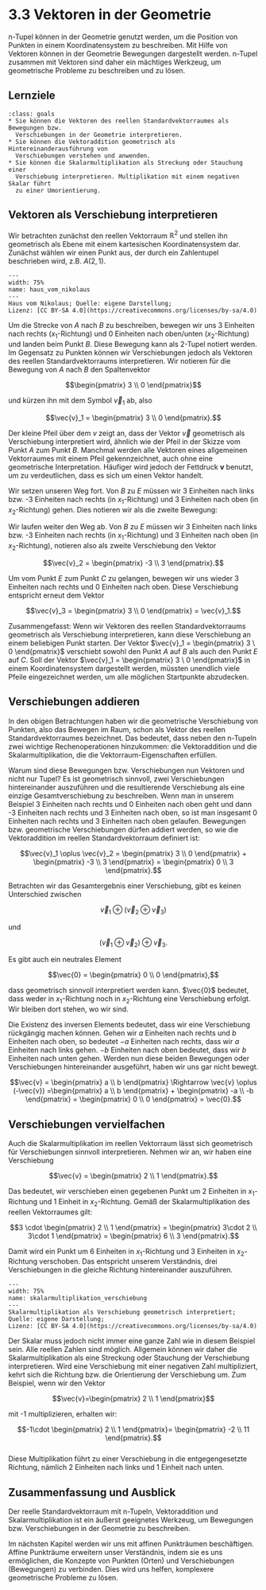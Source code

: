 # 3.3 Vektoren in der Geometrie

n-Tupel können in der Geometrie genutzt werden, um die Position von Punkten in
einem Koordinatensystem zu beschreiben. Mit Hilfe von Vektoren können in der
Geometrie Bewegungen dargestellt werden. n-Tupel zusammen mit Vektoren sind
daher ein mächtiges Werkzeug, um geometrische Probleme zu beschreiben und zu
lösen.


## Lernziele

```{admonition} Lernziele 
:class: goals
* Sie können die Vektoren des reellen Standardvektorraumes als Bewegungen bzw.
  Verschiebungen in der Geometrie interpretieren.
* Sie können die Vektoraddition geometrisch als Hintereinanderausführung von
  Verschiebungen verstehen und anwenden.
* Sie können die Skalarmultiplikation als Streckung oder Stauchung einer
  Verschiebung interpretieren. Multiplikation mit einem negativen Skalar führt
  zu einer Umorientierung.
```


## Vektoren als Verschiebung interpretieren

Wir betrachten zunächst den reellen Vektorraum $\mathbb{R}^2$ und stellen ihn
geometrisch als Ebene mit einem kartesischen Koordinatensystem dar. Zunächst
wählen wir einen Punkt aus, der durch ein Zahlentupel beschrieben wird, z.B.
$A(2,1)$.

```{figure} pics/haus_vom_nikolaus.png
---
width: 75%
name: haus_vom_nikolaus
---
Haus vom Nikolaus; Quelle: eigene Darstellung; 
Lizenz: [CC BY-SA 4.0](https://creativecommons.org/licenses/by-sa/4.0)
```

Um die Strecke von $A$ nach $B$ zu beschreiben, bewegen wir uns 3 Einheiten nach
rechts ($x_1$-Richtung) und 0 Einheiten nach oben/unten ($x_2$-Richtung) und
landen beim Punkt $B$. Diese Bewegung kann als 2-Tupel notiert werden. Im
Gegensatz zu Punkten können wir Verschiebungen jedoch als Vektoren des reellen
Standardvektorraums interpretieren. Wir notieren für die Bewegung von $A$ nach
$B$ den Spaltenvektor

$$\begin{pmatrix} 3 \\ 0 \end{pmatrix}$$

und kürzen ihn mit dem Symbol $\vec{v}_1$ ab, also

$$\vec{v}_1 = \begin{pmatrix} 3 \\ 0 \end{pmatrix}.$$

Der kleine Pfeil über dem $v$ zeigt an, dass der Vektor $\vec{v}$ geometrisch
als Verschiebung interpretiert wird, ähnlich wie der Pfeil in der Skizze vom
Punkt $A$ zum Punkt $B$. Manchmal werden alle Vektoren eines allgemeinen
Vektorraumes mit einem Pfeil gekennzeichnet, auch ohne eine geometrische
Interpretation. Häufiger wird jedoch der Fettdruck $\mathbf{v}$ benutzt, um zu
verdeutlichen, dass es sich um einen Vektor handelt.

Wir setzen unseren Weg fort. Von $B$ zu $E$ müssen wir 3 Einheiten nach links
bzw. -3 Einheiten nach rechts (in $x_1$-Richtung) und 3 Einheiten nach oben (in
$x_2$-Richtung) gehen. Dies notieren wir als die zweite Bewegung:

Wir laufen weiter den Weg ab. Von $B$ zu $E$ müssen wir 3 Einheiten nach links
bzw. -3 Einheiten nach rechts (in $x_1$-Richtung) und 3 Einheiten nach oben (in
$x_2$-Richtung), notieren also als zweite Verschiebung den Vektor

$$\vec{v}_2 = \begin{pmatrix} -3 \\ 3 \end{pmatrix}.$$

Um vom Punkt $E$ zum Punkt $C$ zu gelangen, bewegen wir uns wieder 3 Einheiten
nach rechts und 0 Einheiten nach oben. Diese Verschiebung entspricht erneut dem
Vektor

$$\vec{v}_3 = \begin{pmatrix} 3 \\ 0 \end{pmatrix} = \vec{v}_1.$$

Zusammengefasst: Wenn wir Vektoren des reellen Standardvektorraums geometrisch
als Verschiebung interpretieren, kann diese Verschiebung an einem beliebigen
Punkt starten. Der Vektor $\vec{v}_1 = \begin{pmatrix} 3 \ 0 \end{pmatrix}$
verschiebt sowohl den Punkt $A$ auf $B$ als auch den Punkt $E$ auf $C$. Soll der
Vektor $\vec{v}_1 = \begin{pmatrix} 3 \ 0 \end{pmatrix}$ in einem
Koordinatensystem dargestellt werden, müssten unendlich viele Pfeile
eingezeichnet werden, um alle möglichen Startpunkte abzudecken.


## Verschiebungen addieren

In den obigen Betrachtungen haben wir die geometrische Verschiebung von Punkten,
also das Bewegen im Raum, schon als Vektor des reellen Standardvektorraumes
bezeichnet. Das bedeutet, dass neben den n-Tupeln zwei wichtige
Rechenoperationen hinzukommen: die Vektoraddition und die Skalarmultiplikation,
die die Vektorraum-Eigenschaften erfüllen.

Warum sind diese Bewegungen bzw. Verschiebungen nun Vektoren und nicht nur
Tupel? Es ist geometrisch sinnvoll, zwei Verschiebungen hintereinander
auszuführen und die resultierende Verschiebung als eine einzige
Gesamtverschiebung zu beschreiben. Wenn man in unserem Beispiel 3 Einheiten nach
rechts und 0 Einheiten nach oben geht und dann -3 Einheiten nach rechts und 3
Einheiten nach oben, so ist man insgesamt 0 Einheiten nach rechts und 3
Einheiten nach oben gelaufen. Bewegungen bzw. geometrische Verschiebungen dürfen
addiert werden, so wie die Vektoraddition im reellen Standardvektorraum
definiert ist:

$$\vec{v}_1 \oplus \vec{v}_2 = \begin{pmatrix} 3 \\ 0 \end{pmatrix} +
\begin{pmatrix} -3 \\ 3 \end{pmatrix} = \begin{pmatrix} 0 \\ 3 \end{pmatrix}.$$

Betrachten wir das Gesamtergebnis einer Verschiebung, gibt es keinen Unterschied
zwischen

$$\vec{v}_1 \oplus (\vec{v}_2 \oplus \vec{v}_3)$$

und

$$(\vec{v}_1 \oplus \vec{v}_2) \oplus \vec{v}_3.$$

Es gibt auch ein neutrales Element 

$$\vec{0} = \begin{pmatrix} 0 \\ 0 \end{pmatrix},$$

dass geometrisch sinnvoll interpretiert werden kann. $\vec{0}$ bedeutet, dass
weder in $x_1$-Richtung noch in $x_2$-Richtung eine Verschiebung erfolgt. Wir
bleiben dort stehen, wo wir sind.

Die Existenz des inversen Elements bedeutet, dass wir eine Verschiebung
rückgängig machen können. Gehen wir $a$ Einheiten nach rechts und $b$ Einheiten
nach oben, so bedeutet $-a$ Einheiten nach rechts, dass wir $a$ Einheiten nach
links gehen. $-b$ Einheiten nach oben bedeutet, dass wir $b$ Einheiten nach
unten gehen. Werden nun diese beiden Bewegungen oder Verschiebungen
hintereinander ausgeführt, haben wir uns gar nicht bewegt.

$$\vec{v} = \begin{pmatrix} a \\ b \end{pmatrix} \Rightarrow \vec{v} \oplus
(-\vec{v}) =\begin{pmatrix} a \\ b \end{pmatrix} + \begin{pmatrix} -a \\ -b
\end{pmatrix} = \begin{pmatrix} 0 \\ 0 \end{pmatrix} = \vec{0}.$$


## Verschiebungen vervielfachen

Auch die Skalarmultiplikation im reellen Vektorraum lässt sich geometrisch für
Verschiebungen sinnvoll interpretieren. Nehmen wir an, wir haben eine
Verschiebung

$$\vec{v} = \begin{pmatrix} 2 \\ 1 \end{pmatrix}.$$

Das bedeutet, wir verschieben einen gegebenen Punkt um 2 Einheiten in
$x_1$-Richtung und 1 Einheit in $x_2$-Richtung. Gemäß der Skalarmultiplikation
des reellen Vektorraumes gilt:

$$3 \cdot \begin{pmatrix} 2 \\ 1 \end{pmatrix} = \begin{pmatrix} 3\cdot 2 \\
3\cdot 1 \end{pmatrix} = \begin{pmatrix} 6 \\ 3 \end{pmatrix}.$$

Damit wird ein Punkt um 6 Einheiten in $x_1$-Richtung und 3 Einheiten in
$x_2$-Richtung verschoben. Das entspricht unserem Verständnis, drei
Verschiebungen in die gleiche Richtung hintereinander auszuführen.

```{figure} pics/skalarmultiplikation_verschiebung.png
---
width: 75%
name: skalarmultiplikation_verschiebung
---
Skalarmultiplikation als Verschiebung geometrisch interpretiert; Quelle: eigene Darstellung; 
Lizenz: [CC BY-SA 4.0](https://creativecommons.org/licenses/by-sa/4.0)
```

Der Skalar muss jedoch nicht immer eine ganze Zahl wie in diesem Beispiel sein.
Alle reellen Zahlen sind möglich. Allgemein können wir daher die
Skalarmultiplikation als eine Streckung oder Stauchung der Verschiebung
interpretieren. Wird eine Verschiebung mit einer negativen Zahl multipliziert,
kehrt sich die Richtung bzw. die Orientierung der Verschiebung um. Zum Beispiel,
wenn wir den Vektor

$$\vec{v}=\begin{pmatrix} 2 \\ 1 \end{pmatrix}$$

mit -1 multiplizieren, erhalten wir:

$$-1\cdot \begin{pmatrix} 2 \\ 1 \end{pmatrix}= \begin{pmatrix} -2 \\ 11
\end{pmatrix}.$$
​	
Diese Multiplikation führt zu einer Verschiebung in die entgegengesetzte
Richtung, nämlich 2 Einheiten nach links und 1 Einheit nach unten. 


## Zusammenfassung und Ausblick

Der reelle Standardvektorraum mit n-Tupeln, Vektoraddition und
Skalarmultiplikation ist ein äußerst geeignetes Werkzeug, um Bewegungen bzw.
Verschiebungen in der Geometrie zu beschreiben. 

Im nächsten Kapitel werden wir uns mit affinen Punkträumen beschäftigen. Affine
Punkträume erweitern unser Verständnis, indem sie es uns ermöglichen, die
Konzepte von Punkten (Orten) und Verschiebungen (Bewegungen) zu verbinden. Dies
wird uns helfen, komplexere geometrische Probleme zu lösen.
